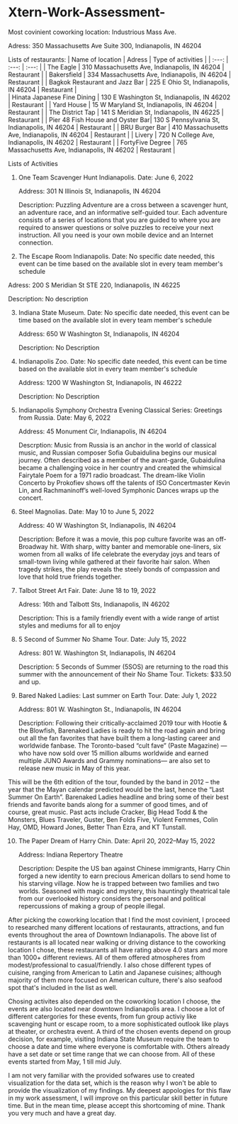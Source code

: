 # Xtern-Work-Assessment-
Most covinient coworking location: Industrious Mass Ave.

Adress: 350 Massachusetts Ave Suite 300, Indianapolis, IN 46204

Lists of restaurants: 
| Name of location | Adress | Type of activities |
| :---:         |     :---:      |        :---: |
| The Eagle                        |  310 Massachusetts Ave, Indianapolis, IN 46204     | Restaurant    |
| Bakersfield                      |   334 Massachusetts Ave, Indianapolis, IN 46204    | Restaurant    |
| Bagkok Restaurant and Jazz Bar   | 225 E Ohio St, Indianapolis, IN 46204              | Restaurant    |   
| Hinata Japanese Fine Dining      |   130 E Washington St, Indianapolis, IN 46202      | Restaurant    |
| Yard House                       |   15 W Maryland St, Indianapolis, IN 46204         |  Restaurant   |
| The District Tap                 |  141 S Meridian St, Indianapolis, IN 46225         |  Restaurant   |
| Pier 48 Fish House and Oyster Bar| 130 S Pennsylvania St, Indianapolis, IN 46204      | Restaurant    |
| BRU Burger Bar                   | 410 Massachusetts Ave, Indianapolis, IN 46204      |  Restaurant   |
| Livery                           | 720 N College Ave, Indianapolis, IN 46202          |  Restaurant   |
| FortyFive Degree                 | 765 Massachusetts Ave, Indianapolis, IN 46202      | Restaurant    |

Lists of Activities
1) One Team Scavenger Hunt Indianapolis. Date: June 6, 2022

   Address: 301 N Illinois St, Indianapolis, IN 46204

   Description: Puzzling Adventure are a cross between a scavenger hunt, an adventure race, and an informative self-guided tour. Each adventure consists of a series of locations that you are guided to where you are required to answer questions or solve puzzles to receive your next instruction. All you need is your own mobile device and an Internet connection.

2) The Escape Room Indianapolis. Date: No specific date needed, this event can be time based on the available slot in every team member's schedule  

Adress: 200 S Meridian St STE 220, Indianapolis, IN 46225    

Description: No description

3) Indiana State Museum. Date: No specific date needed, this event can be time based on the available slot in every team member's schedule    
   
   Address: 650 W Washington St, Indianapolis, IN 46204
   
   Description: No Description


5) Indianapolis Zoo. Date: No specific date needed, this event can be time based on the available slot in every team member's schedule

   Address: 1200 W Washington St, Indianapolis, IN 46222
   
   Description: No Description

7) Indianapolis Symphony Orchestra Evening Classical Series: Greetings from Russia. Date: May 6, 2022
   
   Address: 45 Monument Cir, Indianapolis, IN 46204 
   
   Descrption: Music from Russia is an anchor in the world of classical music, and Russian composer Sofia Gubaidulina begins our musical journey. Often described as a member of the avant-garde, Gubaidulina became a challenging voice in her country and created the whimsical Fairytale Poem for a 1971 radio broadcast. The dream-like Violin Concerto by Prokofiev shows off the talents of ISO Concertmaster Kevin Lin, and Rachmaninoff’s well-loved Symphonic Dances wraps up the concert.
   
6) Steel Magnolias. Date: May 10 to June 5, 2022
   
   Address: 40 W Washington St, Indianapolis, IN 46204   
   
   Description: Before it was a movie, this pop culture favorite was an off-Broadway hit. With sharp, witty banter and memorable one-liners, six women from all walks of life celebrate the everyday joys and tears of small-town living while gathered at their favorite hair salon. When tragedy strikes, the play reveals the steely bonds of compassion and love that hold true friends together.
   
7) Talbot Street Art Fair. Date: June 18 to 19, 2022
   
   Adress: 16th and Talbott Sts, Indianapolis, IN 46202
   
   Description: This is a family friendly event with a wide range of artist styles and mediums for all to enjoy
   
8)  5 Second of Summer No Shame Tour. Date: July 15, 2022

    Adress: 801 W. Washington St, Indianapolis, IN 46204  
    
    Description: 5 Seconds of Summer (5SOS) are returning to the road this summer with the announcement of their No Shame Tour. Tickets: $33.50 and up.   
    
9) Bared Naked Ladiies: Last summer on Earth Tour. Date: July 1, 2022

   Address: 801 W. Washington St., Indianapolis, IN 46204 
   
   Description: Following their critically-acclaimed 2019 tour with Hootie & the Blowfish, Barenaked Ladies is ready to hit the road again and bring out all the fan favorites that have built them a long-lasting career and worldwide fanbase. The Toronto-based “cult fave” (Paste Magazine) —who have now sold over 15 million albums worldwide and earned multiple JUNO Awards and Grammy nominations— are also set to release new music in May of this year.

This will be the 6th edition of the tour, founded by the band in 2012 – the year that the Mayan calendar predicted would be the last, hence the “Last Summer On Earth”. Barenaked Ladies headline and bring some of their best friends and favorite bands along for a summer of good times, and of course, great music. Past acts include Cracker, Big Head Todd & the Monsters, Blues Traveler, Guster, Ben Folds Five, Violent Femmes, Colin Hay, OMD, Howard Jones, Better Than Ezra, and KT Tunstall.

10) The Paper Dream of Harry Chin. Date: April 20, 2022–May 15, 2022

    Address:   Indiana Repertory Theatre
    
    Description: Despite the US ban against Chinese immigrants, Harry Chin forged a new identity to earn precious American dollars to send home to his starving village. Now he is trapped between two families and two worlds. Seasoned with magic and mystery, this hauntingly theatrical tale from our overlooked history considers the personal and political repercussions of making a group of people illegal.
    
After picking the coworking location that I find the most covinient, I proceed to researched many different locations of restaurants, attractions, and fun events throughout the area of Downtown Indianapolis. The above list of restaurants is all located near walking or driving distance to the coworking location I chose, these restaurants all have rating above 4.0 stars and more than 1000+ different reviews. All of them offered atmospheres from modest/professional to casual/friendly. I also chose different types of cuisine, ranging from American to Latin and Japanese cuisines; although majority of them more focused on American culture, there's also seafood spot that's included in the list as well.

Chosing activites also depended on the coworking location I choose, the events are also located near downtown Indianapolis area. I choose a lot of different catergories for these events, from fun group activiy like scavenging hunt or escape room, to a more sophisticated outlook like plays at theater, or orchestra event. A third of the chosen events depend on group decision, for example, visiting Indiana State Museum require the team to choose a date and time where everyone is comfortable with. Others already have a set date or set time range that we can choose from. All of these events started from May, 1 till mid July. 

I am not very familiar with the provided sofwares use to created visualization for the data set, which is the reason why I won't be able to provide the visualization of my findings. My deepest appologies for this flaw in my work assessment, I will improve on this particular skill better in future time. But in the mean time, please accept this shortcoming of mine. Thank you very much and have a great day. 
